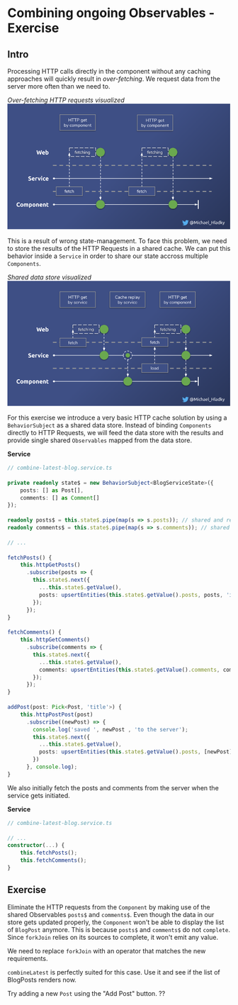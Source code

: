# Combining ongoing Observables - Exercise

## Intro
Processing HTTP calls directly in the component without any caching approaches will quickly result in _over-fetching_.
We request data from the server more often than we need to.

_Over-fetching HTTP requests visualized_
![](./assets/images/Reactive-architecture-and-ux-patterns_angular_over-fetching_michael-hladky.png)

This is a result of wrong state-management. To face this problem, we need to store the results of the HTTP Requests in
a shared cache. We can put this behavior inside a `Service` in order to share our state accross multiple `Components`.

_Shared data store visualized_
![](./assets/images/Reactive-architecture-and-ux-patterns_angular_http-caching_michael-hladky.png)

For this exercise we introduce a very basic HTTP cache solution by using a `BehaviorSubject` as a shared data store. Instead
of binding `Components` directly to HTTP Requests, we will feed the data store with the results and provide
 single shared `Observables` mapped from the data store. 

**Service**
```Typescript
// combine-latest-blog.service.ts

private readonly state$ = new BehaviorSubject<BlogServiceState>({
    posts: [] as Post[],
    comments: [] as Comment[]
}); 

readonly posts$ = this.state$.pipe(map(s => s.posts)); // shared and replayed observable posts
readonly comments$ = this.state$.pipe(map(s => s.comments)); // shared and replayed observable comments

// ...

fetchPosts() {
    this.httpGetPosts()
      .subscribe(posts => {
        this.state$.next({
          ...this.state$.getValue(),
          posts: upsertEntities(this.state$.getValue().posts, posts, 'id')
        });
      });
}

fetchComments() {
    this.httpGetComments()
      .subscribe(comments => {
        this.state$.next({
          ...this.state$.getValue(),
          comments: upsertEntities(this.state$.getValue().comments, comments, 'id')
        });
      });
}

addPost(post: Pick<Post, 'title'>) {
    this.httpPostPost(post)
      .subscribe((newPost) => {
        console.log('saved ', newPost , 'to the server');
        this.state$.next({
          ...this.state$.getValue(),
          posts: upsertEntities(this.state$.getValue().posts, [newPost], 'id')
        })
      }, console.log);
}
```

We also initially fetch the posts and comments from the server when the service gets initiated.

**Service**
```Typescript
// combine-latest-blog.service.ts

// ...
constructor(...) {
    this.fetchPosts();
    this.fetchComments();
}
```

## Exercise

Eliminate the HTTP requests from the `Component` by making use of the shared Observables `posts$` and `comments$`.
Even though the data in our store gets updated properly, the `Component` won't be able to display the list of
`BlogPost` anymore.
This is because `posts$` and `comments$` do not `complete`. Since `forkJoin` relies on its sources to complete, it won't 
emit any value.

We need to replace `forkJoin` with an operator that matches the new requirements. 

`combineLatest` is perfectly suited for this case. 
Use it and see if the list of BlogPosts renders now.

Try adding a new `Post` using the "Add Post" button. ??





